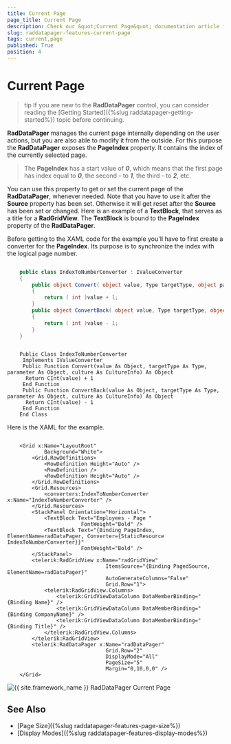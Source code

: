```yaml
---
title: Current Page
page_title: Current Page
description: Check our &quot;Current Page&quot; documentation article for the RadDataPager {{ site.framework_name }} control.
slug: raddatapager-features-current-page
tags: current,page
published: True
position: 4
---
```


# Current Page


>tip If you are new to the __RadDataPager__ control, you can consider reading the [Getting Started]({%slug raddatapager-getting-started%}) topic before continuing.

 __RadDataPager__ manages the current page internally depending on the user actions, but you are also able to modify it from the outside. For this purpose the __RadDataPager__ exposes the __PageIndex__ property. It contains the index of the currently selected page.

>The __PageIndex__ has a start value of ___0___, which means that the first page has index equal to ___0___, the second - to ___1___, the third - to ___2___, etc.

You can use this property to get or set the current page of the __RadDataPager__, whenever needed. Note that you have to use it after the __Source__ property has been set. Otherwise it will get reset after the __Source__ has been set or changed. Here is an example of a __TextBlock__, that serves as a title for a __RadGridView__. The __TextBlock__ is bound to the __PageIndex__ property of the __RadDataPager__.

Before getting to the XAML code for the example you'll have to first create a converter for the __PageIndex__. Its purpose is to synchronize the index with the logical page number.


```C#

	public class IndexToNumberConverter : IValueConverter
	{
	    public object Convert( object value, Type targetType, object parameter, CultureInfo culture )
	    {
	        return ( int )value + 1;
	    }
	    public object ConvertBack( object value, Type targetType, object parameter, CultureInfo culture )
	    {
	        return ( int )value - 1;
	    }
	}
```




```VB.NET

	Public Class IndexToNumberConverter
	 Implements IValueConverter
	 Public Function Convert(value As Object, targetType As Type, parameter As Object, culture As CultureInfo) As Object
	  Return CInt(value) + 1
	 End Function
	 Public Function ConvertBack(value As Object, targetType As Type, parameter As Object, culture As CultureInfo) As Object
	  Return CInt(value) - 1
	 End Function
	End Class
```



Here is the XAML for the example.


```XAML

	<Grid x:Name="LayoutRoot"
	        Background="White">
	    <Grid.RowDefinitions>
	        <RowDefinition Height="Auto" />
	        <RowDefinition />
	        <RowDefinition Height="Auto" />
	    </Grid.RowDefinitions>
	    <Grid.Resources>
	        <converters:IndexToNumberConverter x:Name="IndexToNumberConverter" />
	    </Grid.Resources>
	    <StackPanel Orientation="Horizontal">
	        <TextBlock Text="Employees - Page "
	                    FontWeight="Bold" />
	        <TextBlock Text="{Binding PageIndex, ElementName=radDataPager, Converter={StaticResource IndexToNumberConverter}}"
	                    FontWeight="Bold" />
	    </StackPanel>
	    <telerik:RadGridView x:Name="radGridView"
	                            ItemsSource="{Binding PagedSource, ElementName=radDataPager}"
	                            AutoGenerateColumns="False"
	                            Grid.Row="1">
	        <telerik:RadGridView.Columns>
	            <telerik:GridViewDataColumn DataMemberBinding="{Binding Name}" />
	            <telerik:GridViewDataColumn DataMemberBinding="{Binding CompanyName}" />
	            <telerik:GridViewDataColumn DataMemberBinding="{Binding Title}" />
	        </telerik:RadGridView.Columns>
	    </telerik:RadGridView>
	    <telerik:RadDataPager x:Name="radDataPager"
	                            Grid.Row="2"
	                            DisplayMode="All"
	                            PageSize="5"
	                            Margin="0,10,0,0" />
	</Grid>
```

![{{ site.framework_name }} RadDataPager Current Page](images/RadDataPager_Features_CurrentPage_01.png)

## See Also  
 * [Page Size]({%slug raddatapager-features-page-size%}) 
 * [Display Modes]({%slug raddatapager-features-display-modes%})
